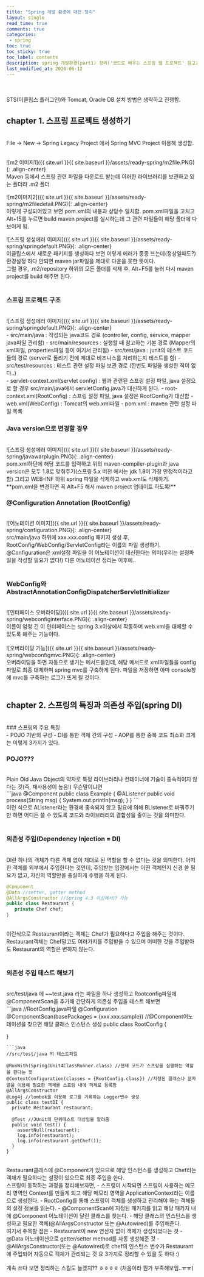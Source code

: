 ```yaml
---
title: "Spring 개발 환경에 대한 정리"
layout: single    
read_time: true    
comments: true   
categories: 
 - spring  
toc: true    
toc_sticky: true    
toc_label: contents    
description: spring 개발환경(part1) 정리('코드로 배우는 스프링 웹 프로젝트' 참고)  
last_modified_at: 2020-06-12  
---
```

<br>
<br>
STS(이클립스 플러그인)와 Tomcat, Oracle DB 설치 방법은 생략하고 진행함.
<br>

## chapter 1. 스프링 프로젝트 생성하기 
<br>
File -> New -> Spring Legacy Project 에서 Spring MVC Project 이용해 생성함. 
<br>
<br>

![m2 이미지1]({{ site.url }}{{ site.baseurl }}/assets/ready-spring/m2file.PNG){: .align-center}  <br>
Maven 등에서 스프링 관련 파일을 다운로드 받는데 이러한 라이브러리를 보관하고 있는 폴더라 .m2 폴더
<br>

![m2이미지2]({{ site.url }}{{ site.baseurl }}/assets/ready-spring/m2filedetail.PNG){: .align-center}  <br>
이렇게 구성되어있고 보면 pom.xml의 내용과 상당수 일치함. pom.xml파일을 고치고 Alt+f5를 누르면 build maven project를 실시하는데 그 관련 파일들이 해당 폴더에 다 보이게 됨.
<br>

![스프링 생성에러 이미지]({{ site.url }}{{ site.baseurl }}/assets/ready-spring/springdefault.PNG){: .align-center}   <br>
이클립스에서 새로운 패키지를 생성하다 보면 이렇게 에러가 종종 뜨는데(정상일때도?) 환경설정 하다 안되면 maven jar파일을 제대로 다운을 못한 뜻이다.  
그럴 경우, .m2/repository 하위의 모든 폴더를 삭제 후, Alt+F5를 눌러 다시 maven project를 build 해주면 된다.   
<br>

### 스프링 프로젝트 구조
<br>
![스프링 생성에러 이미지]({{ site.url }}{{ site.baseurl }}/assets/ready-spring/springdefault.PNG){: .align-center} 
<br>
- src/main/java : 작성되는 java코드 경로 (controller, config, service, mapper java파일 관리함)
- src/main/resources : 실행할 때 참고하는 기본 경로 (Mapper의 xml파일, properties파일 등이 여기서 관리됨)
- src/test/java : junit의 테스트 코드들의 경로 (server로 돌리기 전에 제대로 비즈니스를 처리하는지 테스트를 함)
- src/test/resources : 테스트 관련 설정 파일 보관 경로 (한번도 파일을 생성한 적이 없다..)
<br>
- servlet-context.xml(servlet config) : 웹과 관련된 스프링 설정 파일, java 설정으로 할 경우 src/main/java에서 servletConfig.java가 대신하게 된다.
- root-context.xml(RootConfig) : 스프링 설정 파일, java 설정은 RootConfig가 대신함
- web.xml(WebConfig) : Tomcat의 web.xml파일 
- pom.xml : maven 관련 설정 파일 목록

### Java version으로 변경할 경우
<br>
![스프링 생성에러 이미지]({{ site.url }}{{ site.baseurl }}/assets/ready-spring/javawarplugin.PNG){: .align-center} 
<br>
pom.xml하단에 해당 코드를 입력하고 위의 maven-compiler-plugin과 java version은 모두 1.8로 맞춰주기(스프링 5.x 버전 에서는 jdk 1.8이 가장 안정적이라고 함)
그리고 WEB-INF 하위 spring 파일을 삭제하고 web.xml도 삭제하기.
**pom.xml을 변경하면 꼭 Alt+F5 해서 maven project 업데이트 하도록!**

### @Configuration Annotation (RootConfig)
<br>
![어노테이션 이미지]({{ site.url }}{{ site.baseurl }}/assets/ready-spring/configuration.PNG){: .align-center} 
<br>
src/main/java 하위에 xxx.xxx.config 패키지 생성 후, RootConfig/WebConfig/ServletConfig라는 이름의 파일 생성하기.  
@Configuration은 xml설정 파일을 이 어노테이션이 대신한다는 의미(우리는 설정파일을 작성할 필요가 없다!)  
다른 어노테이션 정리는 이후에..  
<br>
<br>

### WebConfig와 AbstractAnnotationConfigDispatcherServletInitializer
<br>
![인터페이스 오버라이딩]({{ site.url }}{{ site.baseurl }}/assets/ready-spring/webconfiginterface.PNG){: .align-center}
<br>
이름이 엄청 긴 이 인터페이스는 spring 3.x이상에서 작동하며 web.xml을 대체할 수 있도록 해주는 기능이다. 
<br>
<br>
![오버라이딩 기능]({{ site.url }}{{ site.baseurl }}/assets/ready-spring/webconfigmvc.PNG){: .align-center}
<br>
오버라이딩을 하면 자동으로 생기는 메서드들인데, 해당 메서드로 xml파일들을 config파일로 최종 대체하며 spring mvc를 구축하게 된다.  
파일을 저장하면 아마 console창에 mvc를 구축하는 로그가 뜨게 될 것이다.  
<br>
<br>

## chapter 2. 스프링의 특징과 의존성 주입(spring DI)
<br>
### 스프링의 주요 특징
<br>
- POJO 기반의 구성
- DI를 통한 객체 간의 구성
- AOP를 통한 중복 코드 최소화
크게는 이렇게 3가지가 있다.  
<br>

### POJO???
<br>
Plain Old Java Object의 약자로 특정 라이브러리나 컨테이너에 기술이 종속적이지 않다는 것(즉, 재사용성이 높음!)
무슨말이냐면
<br>
```java
@Component
public class Example {
  @AListener
  public void process(String msg) {
    System.out.println(msg);
  }
}
```
<br>
이런 식으로 AListener라는 환경에 종속되지 않고 필요에 의해 BListener로 바꿔주기만 하면 어디든 쓸 수 있도록 
코드와 라이브러리의 결합성을 줄이는 것을 의미한다.  
<br>
<br>

### 의존성 주입(Dependency Injection = DI) 
<br>
DI란 하나의 객체가 다른 객체 없이 제대로 된 역할을 할 수 없다는 것을 의미한다.  
어떠한 객체를 외부에서 주입한다는 것인데, 주입받는 입장에서는 어떤 객체인지 신경 쓸 필요가 없고, 자신의 역할만을
충실하게 수행을 하게 된다.  
<br>

```java
@Component
@Data //setter, getter method 
@AllArgsConstructor //Spring 4.3 이상에서만 가능
public class Restaurant {  
   private Chef chef;
}
```
<br>
이런식으로 Restaurant이라는 객체는 Chef가 필요하다고 주입을 해주는 것이다.  
Restaurant객체는 Chef말고도 여러가지를 주입받을 수 있으며 어떠한 것을 주입받아도 Restaurant의 역할은
변하지 않는다.  
<br>
<br>

### 의존성 주입 테스트 해보기 
<br>
src/test/java 에 ~~test.java 라는 파일을 하나 생성하고 Rootconfig파일에 @ComponentScan을 추가해
간단하게 의존성 주입을 테스트 해보면
<br>
```java
//RootConfig.java파일
@Configuration
@ComponentScan(basePackages = {xxx.xxx.sample}) //@Component어노테이션을 찾으면 해당 클래스 인스턴스 생성
public class RootConfig {

}
```
```java
//src/test/java 의 테스트파일

@RunWith(SpringJUnit4ClassRunner.class) //현재 코드가 스프링을 실행하는 역할을 한다는 뜻
@ContextConfiguration(classes = {RootConfig.class}) //지정된 클래스나 문자열을 이용해 필요한 객체를 스프링 내에 객체로 등록함
@AllArgsConstructor
@Log4j //lombok을 이용해 로그를 기록하는 Logger변수 생성
public class testDI {
  private Restaurant restaurant;
  
  @Test //JUnit의 단위테스트 대상임을 알려줌
  public void test() {
    assertNull(restaurant);
    log.info(restaurant);
    log.info(restaurant.getChef());
  }
}
```
<br>
Restaurant클래스에 @Component가 있으므로 해당 인스턴스를 생성하고 Chef라는 객체가 필요하다는 설정이 있으므로
최종 주입을 한다. 
<br>
스프링이 동작하는 과정을 정리해보자면, 
- 스프링이 시작되면 스프링이 사용하는 메모리 영역인 Context를 만들게 되고 해당 메모리 영역을 ApplicationContext라는 이름으로 생성한다.
- RootConfig를 통해 스프링이 객체를 생성하고 관리해야 하는 객체들의 설정 정보를 읽는다.
- @ComponentScan에 지정된 패키지를 읽고 해당 패키지 내에 @Component 어노테이션이 달린 클래스를 찾는다.
- 해당 클래스의 인스턴스를 생성하고 필요한 객체(@AllArgsConstructor 또는 @Autowired)를 주입해준다.
<br>
여기서 주목할 점은
- Restaurant이 new 연산자 없이 객체가 생성되었다는 것
- @Data 어노테이션으로 getter/setter method를 자동 생성해준 것
- @AllArgsConstructor(또는 @Autowired)로 chef의 인스턴스 변수가 Restaurant에 주입되어 자동으로 객체가 관리되는 것
요 3가지로 정리할 수 있을 듯 하다 :) 
<br>
<br>
계속 쓰다 보면 정리하는 스킬도 늘겠지?? ㅎㅎㅎㅎ (처음이라 뭔가 부족해보임..ㅠㅠ)
<br>
<br>
<br>
<br>







